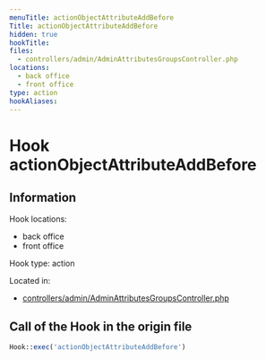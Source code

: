 ```yaml
---
menuTitle: actionObjectAttributeAddBefore
Title: actionObjectAttributeAddBefore
hidden: true
hookTitle: 
files:
  - controllers/admin/AdminAttributesGroupsController.php
locations:
  - back office
  - front office
type: action
hookAliases:
---
```


# Hook actionObjectAttributeAddBefore

## Information

Hook locations: 
  - back office
  - front office

Hook type: action

Located in: 
  - [controllers/admin/AdminAttributesGroupsController.php](https://github.com/PrestaShop/PrestaShop/blob/8.0.x/controllers/admin/AdminAttributesGroupsController.php)

## Call of the Hook in the origin file

```php
Hook::exec('actionObjectAttributeAddBefore')
```